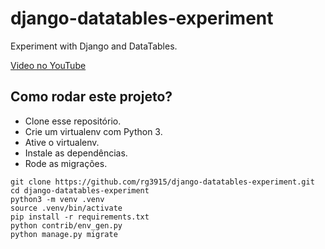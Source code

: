 # django-datatables-experiment

Experiment with Django and DataTables.

[Video no YouTube](https://www.youtube.com/watch?v=NeZ39HE_zKg)


## Como rodar este projeto?

* Clone esse repositório.
* Crie um virtualenv com Python 3.
* Ative o virtualenv.
* Instale as dependências.
* Rode as migrações.

```
git clone https://github.com/rg3915/django-datatables-experiment.git
cd django-datatables-experiment
python3 -m venv .venv
source .venv/bin/activate
pip install -r requirements.txt
python contrib/env_gen.py
python manage.py migrate
```